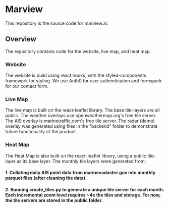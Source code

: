 # Marview

This repository is the source code for marview.ai.

## Overview

The repository contains code for the website, live map, and heat map.

### Website

The website is build using react hooks, with the styled-components framework for styling. We use Auth0 for user authentication and formspark for our contact form.

### Live Map

The live map is built on the react-leaflet library. The base tile-layers are all public. The weather overlays use openweathermap.org's free tile server. The AIS overlay is marinetraffic.com's free tile server. The radar (demo) overlay was generated using files in the "backend" folder to demonstrate future functionality of the product.

### Heat Map

The Heat Map is also built on the react-leaflet library, using a public tile-layer as its base layer. The monthly tile layers were generated from:

#### 1. Collating daily AIS point data from marinecadastre.gov into monthly parquet files (after cleaning the data).

#### 2. Running create_tiles.py to generate a unique tile server for each month. Each incremental zoom level requires ~4x the tiles and storage. For now, the tile servers are stored in the public folder.
